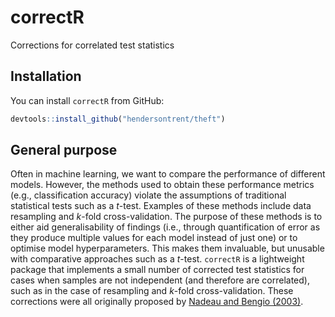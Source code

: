 
# correctR

Corrections for correlated test statistics

## Installation

You can install `correctR` from GitHub:

``` r
devtools::install_github("hendersontrent/theft")
```

## General purpose

Often in machine learning, we want to compare the performance of
different models. However, the methods used to obtain these performance
metrics (e.g., classification accuracy) violate the assumptions of
traditional statistical tests such as a $t$-test. Examples of these
methods include data resampling and $k$-fold cross-validation. The
purpose of these methods is to either aid generalisability of findings
(i.e., through quantification of error as they produce multiple values
for each model instead of just one) or to optimise model
hyperparameters. This makes them invaluable, but unusable with
comparative approaches such as a $t$-test. `correctR` is a lightweight
package that implements a small number of corrected test statistics for
cases when samples are not independent (and therefore are correlated),
such as in the case of resampling and $k$-fold cross-validation. These
corrections were all originally proposed by [Nadeau and Bengio
(2003)](https://link.springer.com/article/10.1023/A:1024068626366).

